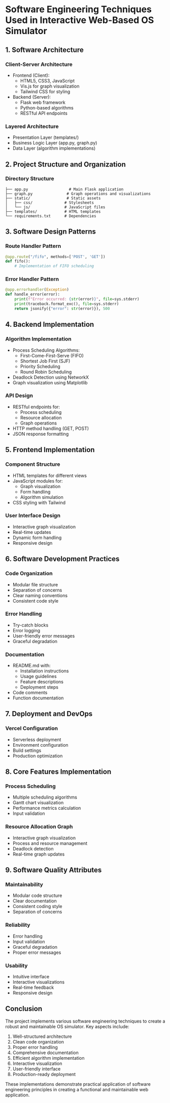 # Software Engineering Techniques Used in Interactive Web-Based OS Simulator

## 1. Software Architecture

### Client-Server Architecture
- Frontend (Client):
  - HTML5, CSS3, JavaScript
  - Vis.js for graph visualization
  - Tailwind CSS for styling
- Backend (Server):
  - Flask web framework
  - Python-based algorithms
  - RESTful API endpoints

### Layered Architecture
- Presentation Layer (templates/)
- Business Logic Layer (app.py, graph.py)
- Data Layer (algorithm implementations)

## 2. Project Structure and Organization

### Directory Structure
```
├── app.py                  # Main Flask application
├── graph.py               # Graph operations and visualizations
├── static/                # Static assets
│   ├── css/              # Stylesheets
│   └── js/               # JavaScript files
├── templates/            # HTML templates
└── requirements.txt      # Dependencies
```

## 3. Software Design Patterns

### Route Handler Pattern
```python
@app.route("/fifo", methods=['POST', 'GET'])
def fifo():
    # Implementation of FIFO scheduling
```

### Error Handler Pattern
```python
@app.errorhandler(Exception)
def handle_error(error):
    print(f"Error occurred: {str(error)}", file=sys.stderr)
    print(traceback.format_exc(), file=sys.stderr)
    return jsonify({"error": str(error)}), 500
```

## 4. Backend Implementation

### Algorithm Implementation
- Process Scheduling Algorithms:
  - First-Come-First-Serve (FIFO)
  - Shortest Job First (SJF)
  - Priority Scheduling
  - Round Robin Scheduling
- Deadlock Detection using NetworkX
- Graph visualization using Matplotlib

### API Design
- RESTful endpoints for:
  - Process scheduling
  - Resource allocation
  - Graph operations
- HTTP method handling (GET, POST)
- JSON response formatting

## 5. Frontend Implementation

### Component Structure
- HTML templates for different views
- JavaScript modules for:
  - Graph visualization
  - Form handling
  - Algorithm simulation
- CSS styling with Tailwind

### User Interface Design
- Interactive graph visualization
- Real-time updates
- Dynamic form handling
- Responsive design

## 6. Software Development Practices

### Code Organization
- Modular file structure
- Separation of concerns
- Clear naming conventions
- Consistent code style

### Error Handling
- Try-catch blocks
- Error logging
- User-friendly error messages
- Graceful degradation

### Documentation
- README.md with:
  - Installation instructions
  - Usage guidelines
  - Feature descriptions
  - Deployment steps
- Code comments
- Function documentation

## 7. Deployment and DevOps

### Vercel Configuration
- Serverless deployment
- Environment configuration
- Build settings
- Production optimization

## 8. Core Features Implementation

### Process Scheduling
- Multiple scheduling algorithms
- Gantt chart visualization
- Performance metrics calculation
- Input validation

### Resource Allocation Graph
- Interactive graph visualization
- Process and resource management
- Deadlock detection
- Real-time graph updates

## 9. Software Quality Attributes

### Maintainability
- Modular code structure
- Clear documentation
- Consistent coding style
- Separation of concerns

### Reliability
- Error handling
- Input validation
- Graceful degradation
- Proper error messages

### Usability
- Intuitive interface
- Interactive visualizations
- Real-time feedback
- Responsive design

## Conclusion

The project implements various software engineering techniques to create a robust and maintainable OS simulator. Key aspects include:

1. Well-structured architecture
2. Clean code organization
3. Proper error handling
4. Comprehensive documentation
5. Efficient algorithm implementation
6. Interactive visualization
7. User-friendly interface
8. Production-ready deployment

These implementations demonstrate practical application of software engineering principles in creating a functional and maintainable web application. 
